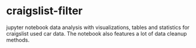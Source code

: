 # craigslist-filter
jupyter notebook data analysis with visualizations, tables and statistics for craigslist used car data. The notebook also features a lot of data cleanup methods. 

